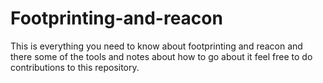 # Footprinting-and-reacon
This is everything you need to know about footprinting and reacon and there some of the tools and notes about how to go about it feel free to do contributions to this repository.
